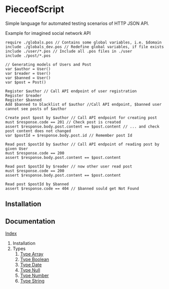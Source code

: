# PieceofScript

Simple language for automated testing scenarios of HTTP JSON API. 

Example for imagined social network API
```
require ./globals.pos // Contains some global variables, i.e. $domain 
include ./globals_dev.pos // Redefine global variables, if file exists
include ./user/*.pos // Include all .pos files in ./user
include ./post/*.pos

// Generating models of Users and Post
var $author = User()
var $reader = User()
var $banned = User() 
var $post = Post()

Register $author // Call API endpoint of user registration	
Register $reader 
Register $banned 
Add $banned to blacklist of $author //Call API endpoint, $banned user cannot see posts of $author

Create post $post by $author // Call API endpoint for creating post
must $response.code == 201 // Check post is created
assert $response.body.post.content == $post.content // ... and check post content does not changed 
var $postId = $response.body.post.id // Remember post Id 

Read post $postId by $author // Call API endpoint of reading post by given User
must $response.code == 200
assert $response.body.post.content == $post.content

Read post $postId by $reader // now other user read post
must $response.code == 200
assert $response.body.post.content == $post.content

Read post $postId by $banned 
assert $response.code == 404 // $banned sould get Not Found
```

## Installation

## Documentation

<a href="https://maximw.github.io/PieceofScript/">Index</a>

<ol>
 <li><a>Installation</a>
 <li>Types
    <ol>
    <li><a href> Type Array
    <li> Type Boolean
    <li> Type Date
    <li> Type Null
    <li> Type Number
    <li> Type String
    </ol>